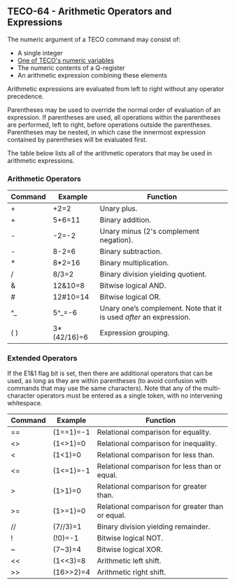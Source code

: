 ## TECO-64 - Arithmetic Operators and Expressions

The numeric argument of a TECO command may consist of:

- A single integer
- [One of TECO's numeric variables](variables.md)
- The numeric contents of a Q-register
- An arithmetic expression combining these elements

Arithmetic expressions are evaluated from left to right without any
operator precedence.

Parentheses may be used to override the normal order of evaluation
of an expression. If parentheses are used, all operations within
the parentheses are performed, left to right, before operations outside the
parentheses. Parentheses may be nested, in which case the innermost expression
contained by parentheses will be evaluated first.

The table below lists all of the arithmetic operators that may be
used in arithmetic expressions.

### Arithmetic Operators

| Command | Example | Function |
| ------- | --------| -------- |
| \+ | \+2=2 | Unary plus. |
| \+ | 5+6=11 | Binary addition. |
| \- | \-2=-2 | Unary minus (2's complement negation). |
| \- | 8-2=6 | Binary subtraction. |
| \* | 8\*2=16 | Binary multiplication. |
| \/ | 8/3=2 | Binary division yielding quotient. |
| \& | 12&10=8 | Bitwise logical AND. |
| \# | 12#10=14 | Bitwise logical OR. |
| \^_ | 5\^_=-6 | Unary one’s complement. Note that it is used *after* an expression. |
| ( ) | 3*(42/16)=6 | Expression grouping. |

### Extended Operators

If the E1&1 flag bit is set, then there are additional operators that can be used, as long as they are within parentheses (to avoid confusion with commands that may use the same characters). Note that any of the multi-character operators must be entered as a single token, with no intervening whitespace.

| Command | Example | Function |
| ------- | --------| -------- |
| ==      | (1==1)=-1   | Relational comparison for equality. |
| \<\>    | (1\<\>1)=0  | Relational comparison for inequality. |
| \<      | (1\<1)=0    | Relational comparison for less than. |
| \<=     | (1\<=1)=-1  | Relational comparison for less than or equal. |
| \>      | (1\>1)=0    | Relational comparison for greater than. |
| \>=     | (1\>=1)=0   | Relational comparison for greater than or equal. |
| //      | (7//3)=1    | Binary division yielding remainder. |
| !       | (!0)=-1     | Bitwise logical NOT. |
| \~      | (7~3)=4     | Bitwise logical XOR. |
| \<\<    | (1<<3)=8    | Arithmetic left shift. |
| \>\>    | (16>>2)=4   | Arithmetic right shift. |
